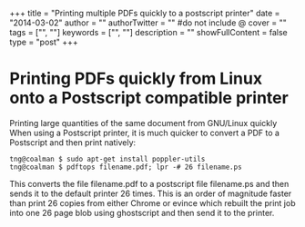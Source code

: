 +++
title = "Printing multiple PDFs quickly to a postscript printer"
date = "2014-03-02"
author = ""
authorTwitter = "" #do not include @
cover = ""
tags = ["", ""]
keywords = ["", ""]
description = ""
showFullContent = false
type = "post"
+++

# Printing PDFs quickly from Linux onto a Postscript compatible printer

Printing large quantities of the same document from GNU/Linux quickly
When using a Postscript printer, it is much quicker to convert a PDF to a Postscript and then print natively:

```
tng@coalman $ sudo apt-get install poppler-utils
tng@coalman $ pdftops filename.pdf; lpr -# 26 filename.ps 
```

This converts the file filename.pdf to a postscript file filename.ps and then sends it to the default printer 26 times. This is an order of magnitude faster than print 26 copies from either Chrome or evince which rebuilt the print job into one 26 page blob using ghostscript and then send it to the printer.
